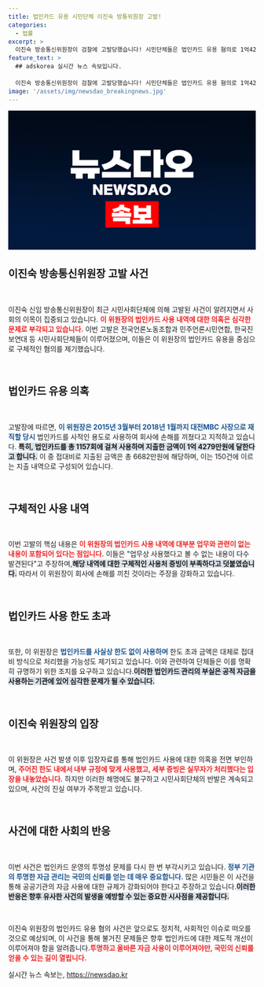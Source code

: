 ```yaml
---
title: 법인카드 유용 시민단체 이진숙 방통위원장 고발!
categories:
  - 법률
excerpt: >
  이진숙 방송통신위원장이 검찰에 고발당했습니다! 시민단체들은 법인카드 유용 혐의로 1억4279만원의 불법 지출을 주장하며 기자회견을 개최했습니다. 과연 진실은 무엇일까요? 그리고 이 위원장은 어떤 반응을 보였을까요? 클릭해서 확인하세요!
feature_text: >
  ## adskorea 실시간 뉴스 속보입니다.

  이진숙 방송통신위원장이 검찰에 고발당했습니다! 시민단체들은 법인카드 유용 혐의로 1억4279만원의 불법 지출을 주장하며 기자회견을 개최했습니다. 과연 진실은 무엇일까요? 그리고 이 위원장은 어떤 반응을 보였을까요? 클릭해서 확인하세요!
image: '/assets/img/newsdao_breakingnews.jpg'
---
```


<p><img src="/assets/img/newsdao_breakingnews.jpg" alt="adskorea 속보" /></p>

<h2 data-ke-size="size26">이진숙 방송통신위원장 고발 사건</h2>

<p data-ke-size="size16">&nbsp;</p>

<p>이진숙 신임 방송통신위원장이 최근 시민사회단체에 의해 고발된 사건이 알려지면서 사회의 이목이 집중되고 있습니다. <b><span style="color: #ee2323;">이 위원장의 법인카드 사용 내역에 대한 의혹은 심각한 문제로 부각되고 있습니다.</span></b> 이번 고발은 전국언론노동조합과 민주언론시민연합, 한국진보연대 등 시민사회단체들이 이루어졌으며, 이들은 이 위원장의 법인카드 유용을 중심으로 구체적인 혐의를 제기했습니다.</p>

<p data-ke-size="size16">&nbsp;</p>

<h2 data-ke-size="size26">법인카드 유용 의혹</h2>

<p data-ke-size="size16">&nbsp;</p>

<p>고발장에 따르면, <b><span style="color: #1a5490;">이 위원장은 2015년 3월부터 2018년 1월까지 대전MBC 사장으로 재직할 당시</span></b> 법인카드를 사적인 용도로 사용하여 회사에 손해를 끼쳤다고 지적하고 있습니다. <b><span style="background-color: #21538527;">특히, 법인카드를 총 1157회에 걸쳐 사용하며 지출한 금액이 1억 4279만원에 달한다고 합니다.</span></b> 이 중 접대비로 지출된 금액은 총 6682만원에 해당하며, 이는 150건에 이르는 지출 내역으로 구성되어 있습니다.</p>

<p data-ke-size="size16">&nbsp;</p>

<h2 data-ke-size="size26">구체적인 사용 내역</h2>

<p data-ke-size="size16">&nbsp;</p>

<p>이번 고발의 핵심 내용은 <b><span style="color: #ee2323;">이 위원장의 법인카드 사용 내역에 대부분 업무와 관련이 없는 내용이 포함되어 있다는 점입니다.</span></b> 이들은 "업무상 사용했다고 볼 수 없는 내용이 다수 발견된다"고 주장하며,<b><span style="background-color: #21538527;">해당 내역에 대한 구체적인 사용처 증빙이 부족하다고 덧붙였습니다.</span></b> 따라서 이 위원장이 회사에 손해를 끼친 것이라는 주장을 강화하고 있습니다.</p>

<p data-ke-size="size16">&nbsp;</p>

<h2 data-ke-size="size26">법인카드 사용 한도 초과</h2>

<p data-ke-size="size16">&nbsp;</p>

<p>또한, 이 위원장은 <b><span style="color: #1a5490;">법인카드를 사실상 한도 없이 사용하며</span></b> 한도 초과 금액은 대체로 접대비 방식으로 처리했을 가능성도 제기되고 있습니다. 이와 관련하여 단체들은 이를 명확히 규명하기 위한 조치를 요구하고 있습니다.<b><span style="background-color: #21538527;">이러한 법인카드 관리의 부실은 공적 자금을 사용하는 기관에 있어 심각한 문제가 될 수 있습니다.</span></b></p>

<p data-ke-size="size16">&nbsp;</p>

<h2 data-ke-size="size26">이진숙 위원장의 입장</h2>

<p data-ke-size="size16">&nbsp;</p>

<p>이 위원장은 사건 발생 이후 입장자료를 통해 법인카드 사용에 대한 의혹을 전면 부인하며, <b><span style="color: #ee2323;">주어진 한도 내에서 내부 규정에 맞게 사용했고, 세부 증빙은 실무자가 처리했다는 입장을 내놓았습니다.</span></b> 하지만 이러한 해명에도 불구하고 시민사회단체의 반발은 계속되고 있으며, 사건의 진실 여부가 주목받고 있습니다. </p>

<p data-ke-size="size16">&nbsp;</p>

<h2 data-ke-size="size26">사건에 대한 사회의 반응</h2>

<p data-ke-size="size16">&nbsp;</p>

<p>이번 사건은 법인카드 운영의 투명성 문제를 다시 한 번 부각시키고 있습니다. <b><span style="color: #1a5490;">정부 기관의 투명한 자금 관리는 국민의 신뢰를 얻는 데 매우 중요합니다.</span></b> 많은 시민들은 이 사건을 통해 공공기관의 자금 사용에 대한 규제가 강화되어야 한다고 주장하고 있습니다.<b><span style="background-color: #21538527;">이러한 반응은 향후 유사한 사건의 발생을 예방할 수 있는 중요한 시사점을 제공합니다.</span></b></p>

<p data-ke-size="size16">&nbsp;</p>

<p>이진숙 위원장의 법인카드 유용 혐의 사건은 앞으로도 정치적, 사회적인 이슈로 떠오를 것으로 예상되며, 이 사건을 통해 불거진 문제들은 향후 법인카드에 대한 제도적 개선이 이루어져야 함을 알려줍니다.<b><span style="color: #ee2323;">투명하고 올바른 자금 사용이 이루어져야만, 국민의 신뢰를 얻을 수 있는 길이 열립니다.</span></b></p>
실시간 뉴스 속보는, <a href="https://newsdao.kr" rel="dofollow">https://newsdao.kr</a>


